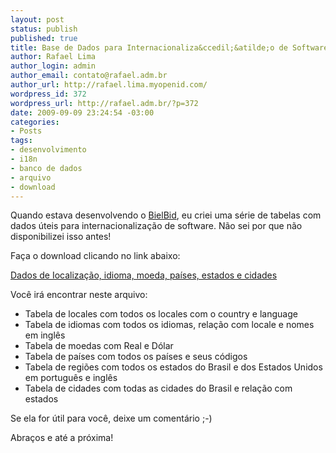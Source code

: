 ```yaml
--- 
layout: post
status: publish
published: true
title: Base de Dados para Internacionaliza&ccedil;&atilde;o de Software
author: Rafael Lima
author_login: admin
author_email: contato@rafael.adm.br
author_url: http://rafael.lima.myopenid.com/
wordpress_id: 372
wordpress_url: http://rafael.adm.br/?p=372
date: 2009-09-09 23:24:54 -03:00
categories: 
- Posts
tags: 
- desenvolvimento
- i18n
- banco de dados
- arquivo
- download
---
```

Quando estava desenvolvendo o <a href="http://bielbid.com.br">BielBid</a>, eu criei uma s&eacute;rie de tabelas com dados &uacute;teis para internacionaliza&ccedil;&atilde;o de software. N&atilde;o sei por que n&atilde;o disponibilizei isso antes!

Fa&ccedil;a o download clicando no link abaixo:

<a href="http://rafael.adm.br/wp-content/uploads/2009/07/rafaeladmbr-internacionalizacao_software.xls">Dados de Iocaliza&ccedil;&atilde;o, idioma, moeda, pa&iacute;ses, estados e cidades</a>

Voc&ecirc; ir&aacute; encontrar neste arquivo:
<ul>
	<li>Tabela de locales com todos os locales com o country e language</li>
	<li>Tabela de idiomas com todos os idiomas, rela&ccedil;&atilde;o com locale e nomes em ingl&ecirc;s</li>
	<li>Tabela de moedas com Real e D&oacute;lar</li>
	<li>Tabela de pa&iacute;ses com todos os pa&iacute;ses e seus c&oacute;digos</li>
	<li>Tabela de regi&otilde;es com todos os estados do Brasil e dos Estados Unidos em portugu&ecirc;s e ingl&ecirc;s</li>
	<li>Tabela de cidades com todas as cidades do Brasil e rela&ccedil;&atilde;o com estados</li>
</ul>
Se ela for &uacute;til para voc&ecirc;, deixe um coment&aacute;rio ;-)

Abra&ccedil;os e at&eacute; a pr&oacute;xima!

